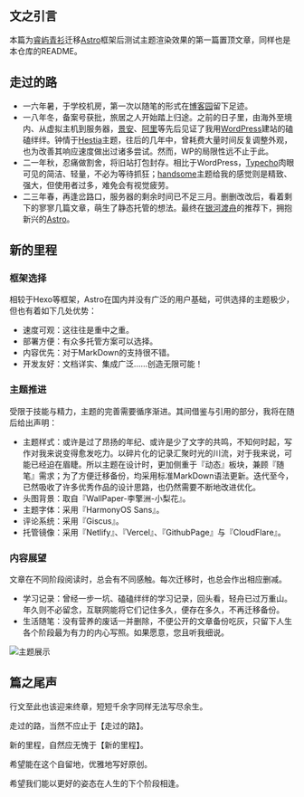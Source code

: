 ## 文之引言

本篇为[睿屿青衫](//www.reashal.com)迁移[Astro](//astro.build/)框架后测试主题渲染效果的第一篇置顶文章，同样也是本仓库的README。

## 走过的路

+ 一六年暑，于学校机房，第一次以随笔的形式在[博客园](//www.cnblogs.com)留下足迹。
+ 一八年冬，备案号获批，旅居之人开始踏上归途。之前的日子里，由海外至境内、从虚拟主机到服务器，[景安](//www.zzidc.com)、[阿里](//www.aliyun.com)等先后见证了我用[WordPress](https://cn.wordpress.org/)建站的磕磕绊绊。钟情于[Hestia](https://cn.wordpress.org/themes/hestia/)主题，往后的几年中，曾耗费大量时间反复调整外观，也为改善其响应速度做出过诸多尝试。然而，WP的局限性远不止于此。
+ 二一年秋，忍痛做割舍，将旧站打包封存。相比于WordPress，[Typecho](https://typecho.org/)肉眼可见的简洁、轻量，不必为等待抓狂；[handsome](https://www.ihewro.com/archives/489/)主题给我的感觉则是精致、强大，但使用者过多，难免会有视觉疲劳。
+ 二三年春，再逢岔路口，服务器的剩余时间已不足三月。删删改改后，看着剩下的寥寥几篇文章，萌生了静态托管的想法。最终在[银河渡舟](//suborbit.net)的推荐下，拥抱新兴的[Astro](https://docs.astro.build/zh-cn/concepts/why-astro/)。

## 新的里程

### 框架选择

相较于Hexo等框架，Astro在国内并没有广泛的用户基础，可供选择的主题极少，但也有着如下几处优势：

+ 速度可观：这往往是重中之重。
+ 部署方便：有众多托管方案可以选择。
+ 内容优先：对于MarkDown的支持很不错。
+ 开发友好：文档详实、集成广泛……创造无限可能！

### 主题推进

受限于技能与精力，主题的完善需要循序渐进。其间借鉴与引用的部分，我将在随后给出声明：

- 主题样式：或许是过了昂扬的年纪、或许是少了文字的共鸣，不知何时起，写作对我来说变得愈发吃力。以碎片化的记录汇聚时光的川流，对于我来说，可能已经迫在眉睫。所以主题在设计时，更加侧重于『动态』板块，兼顾『随笔』需求；为了方便迁移备份，均采用标准MarkDown语法更新。迭代至今，已然吸收了许多优秀作品的设计思路，也仍然需要不断地改进优化。
- 头图背景：取自『WallPaper-李擎洲-小梨花』。
- 主题字体：采用『HarmonyOS Sans』。
- 评论系统：采用『Giscus』。
- 托管镜像：采用『Netlify』、『Vercel』、『GithubPage』与『CloudFlare』。

### 内容展望

文章在不同阶段阅读时，总会有不同感触。每次迁移时，也总会作出相应删减。

- 学习记录：曾经一步一坑、磕磕绊绊的学习记录，回头看，轻舟已过万重山。年久则不必留念，互联网能将它们记住多久，便存在多久，不再迁移备份。
- 生活随笔：没有营养的废话一并删除，不便公开的文章备份吃灰，只留下人生各个阶段最为有力的内心写照。如果愿意，您且听我细说。

![主题展示](//www.reashal.com/static/images/Theme.png)

## 篇之尾声

行文至此也该迎来终章，短短千余字同样无法写尽余生。

走过的路，当然不应止于【走过的路】。

新的里程，自然应无愧于【新的里程】。

希望能在这个自留地，优雅地写好原创。

希望我们能以更好的姿态在人生的下个阶段相逢。